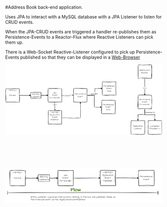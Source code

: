 #Address Book back-end application.

Uses JPA to interact with a MySQL database with a JPA Listener to listen for CRUD events.

When the JPA-CRUD events are triggered a handler re-publishes them as Persistence-Events to a Reactor-Flux where Reactive Listeners can pick them up.

There is a Web-Socket Reactive-Listener configured to pick up Persistence-Events published so that they can be displayed in a [Web-Browser](http://localhost:8080/event-listener.html)

![01-class-structure](./01-class-structure.png)  
<br/><br/><br/><br/><br/><br/>
![02-event-publishing-flow](./02-event-publishing-flow.png)